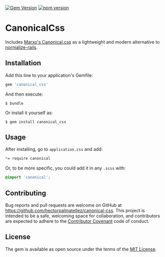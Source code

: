 [![Gem Version](https://badge.fury.io/rb/canonical_css.svg)](http://badge.fury.io/rb/canonical_css)
[![npm version](https://badge.fury.io/js/canonical.css.svg)](http://badge.fury.io/js/canonical.css)

# CanonicalCss

Includes [Marxo's Canonical.css](https://github.com/marxo/Canonical.css) as a lightweight and modern alternative to [normalize-rails](https://github.com/markmcconachie/normalize-rails).

## Installation

Add this line to your application's Gemfile:

```ruby
gem 'canonical_css'
```

And then execute:

    $ bundle

Or install it yourself as:

    $ gem install canonical_css

## Usage

After installing, go to `application.css` and add:

```css
*= require canonical
```

Or, to be more specific, you could add it in any `.scss` with:

```css
@import 'canonical';
```


## Contributing

Bug reports and pull requests are welcome on GitHub at https://github.com/hectorpalmatellez/canonical-css. This project is intended to be a safe, welcoming space for collaboration, and contributors are expected to adhere to the [Contributor Covenant](contributor-covenant.org) code of conduct.


## License

The gem is available as open source under the terms of the [MIT License](http://opensource.org/licenses/MIT).